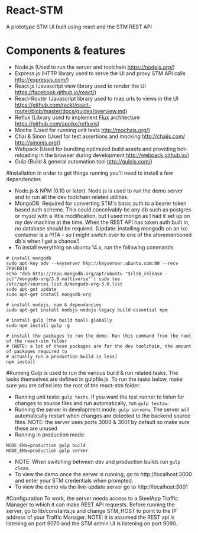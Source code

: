 # React-STM
A prototype STM UI built using react and the STM REST API

# Components & features
 * Node.js (Used to run the server and toolchain https://nodejs.org/)
 * Express.js (HTTP library used to serve the UI and proxy STM API calls http://expressjs.com/)
 * React.js (Javascript view library used to render the UI https://facebook.github.io/react/)
 * React-Router (Javascript library used to map urls to views in the UI https://github.com/rackt/react-router/blob/master/docs/guides/overview.md)
 * Reflux (Library used to implement [Flux](https://facebook.github.io/flux/) architecture https://github.com/spoike/refluxjs)
 * Mocha (Used for running unit tests http://mochajs.org/)
 * Chai & Sinon (Used for test assertions and mocking http://chaijs.com/ http://sinonjs.org/)
 * Webpack (Used for bundling optimized build assets and providing hot-reloading in the browser during development http://webpack.github.io/)
 * Gulp (Build & general automation tool http://gulpjs.com/)
 
#Installation
In order to get things running you'll need to install a few dependencies
 * Node.js & NPM (0.10 or later). Node.js is used to run the demo server and to run all the dev toolchain related    utilities.
 * MongoDB. Required for converting STM's basic auth to a bearer token based auth scheme. This could conceivably be      any db such as postgres or mysql with a little modification, but I used mongo as I had it set up on my dev machine    at the time. When the REST API has token auth built in, no database should be required. (Update: installing mongodb    on an lxc container is a PITA - so I might switch over to one of the aforementioned db's when I get a chance!)
 * To install everything on ubuntu 14.x, run the following commands
```
# install mongodb
sudo apt-key adv --keyserver hkp://keyserver.ubuntu.com:80 --recv 7F0CEB10
echo "deb http://repo.mongodb.org/apt/ubuntu "$(lsb_release -sc)"/mongodb-org/3.0 multiverse" | sudo tee /etc/apt/sources.list.d/mongodb-org-3.0.list
sudo apt-get update
sudo apt-get install mongodb-org

# install nodejs, npm & dependancies
sudo apt-get install nodejs nodejs-legacy build-essential npm

# install gulp (the build tool) globally
sudo npm install gulp -g

# install the packages to run the demo. Run this command from the root of the react-stm folder 
# (NOTE: a lot of these packages are for the dev toolchain, the amount of packages required to 
# actually run a production build is less)
npm install
```

 
#Running 
Gulp is used to run the various build & run related tasks. The tasks themselves are defined in gulpfile.js. To run the tasks below, make sure you are cd'ed into the root of the react-stm folder.
 * Running unit tests: ```gulp tests```. If you want the test runner to listen for changes to source files and run automatically, run ```gulp testsw```.
 * Running the server in development mode: ```gulp serverw```. The server will automatically restart when changes are detected to the backend source files. NOTE: the server uses ports 3000 & 3001 by default so make sure these are unused
 * Running in production mode:
```
NODE_ENV=production gulp build
NODE_ENV=production gulp server
```
 * NOTE: When switching between dev and production builds run ```gulp clean```.
 * To view the demo once the server is running, go to http://localhost:3000 and enter your STM credentials when prompted.
 * To view the demo via the live-update server go to http://localhost:3001

#Configuration
To work, the server needs access to a SteelApp Traffic Manager to which it can make REST API requests. Before running the server, go to lib/constants.js and change STM_HOST to point to the IP address of your Traffic Manager.
NOTE: it is assumed the REST api is listening on port 9070 and the STM admin UI is listening on port 9090.
